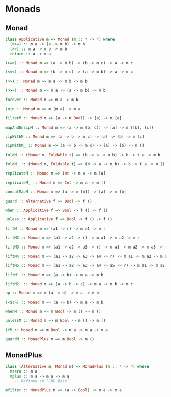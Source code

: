 Monads
======

Monad
-----

```haskell
class Applicative m => Monad (m :: * -> *) where
  (>>=) :: m a -> (a -> m b) -> m b
  (>>) :: m a -> m b -> m b
  return :: a -> m a
```

```haskell
(>=>) :: Monad m => (a -> m b) -> (b -> m c) -> a -> m c
```

```haskell
(<=<) :: Monad m => (b -> m c) -> (a -> m b) -> a -> m c
```

```haskell
(>>) :: Monad m => m a -> m b -> m b
```

```haskell
(>>=) :: Monad m => m a -> (a -> m b) -> m b
```

```haskell
forever :: Monad m => m a -> m b
```

```haskell
join :: Monad m => m (m a) -> m a
```

```haskell
filterM :: Monad m => (a -> m Bool) -> [a] -> m [a]
```

```haskell
mapAndUnzipM :: Monad m => (a -> m (b, c)) -> [a] -> m ([b], [c])
```

```haskell
zipWithM :: Monad m => (a -> b -> m c) -> [a] -> [b] -> m [c]
```

```haskell
zipWithM_ :: Monad m => (a -> b -> m c) -> [a] -> [b] -> m ()
```

```haskell
foldM :: (Monad m, Foldable t) => (b -> a -> m b) -> b -> t a -> m b
```

```haskell
foldM_ :: (Monad m, Foldable t) => (b -> a -> m b) -> b -> t a -> m ()
```

```haskell
replicateM :: Monad m => Int -> m a -> m [a]
```

```haskell
replicateM_ :: Monad m => Int -> m a -> m ()
```

```haskell
concatMapM :: Monad m => (a -> m [b]) -> [a] -> m [b]
```

```haskell
guard :: Alternative f => Bool -> f ()
```

```haskell
when :: Applicative f => Bool -> f () -> f ()
```

```haskell
unless :: Applicative f => Bool -> f () -> f ()
```

```haskell
liftM :: Monad m => (a1 -> r) -> m a1 -> m r
```

```haskell
liftM2 :: Monad m => (a1 -> a2 -> r) -> m a1 -> m a2 -> m r
```

```haskell
liftM3 :: Monad m => (a1 -> a2 -> a3 -> r) -> m a1 -> m a2 -> m a3 -> m r
```

```haskell
liftM4 :: Monad m => (a1 -> a2 -> a3 -> a4 -> r) -> m a1 -> m a2 -> m a3 -> m a4 -> m r
```

```haskell
liftM5 :: Monad m => (a1 -> a2 -> a3 -> a4 -> a5 -> r) -> m a1 -> m a2 -> m a3 -> m a4 -> m a5 -> m r
```

```haskell
liftM' :: Monad m => (a -> b) -> m a -> m b
```

```haskell
liftM2' :: Monad m => (a -> b -> c) -> m a -> m b -> m c
```

```haskell
ap :: Monad m => m (a -> b) -> m a -> m b
```

```haskell
(<$!>) :: Monad m => (a -> b) -> m a -> m b
```

```haskell
whenM :: Monad m => m Bool -> m () -> m ()
```

```haskell
unlessM :: Monad m => m Bool -> m () -> m ()
```

```haskell
ifM :: Monad m => m Bool -> m a -> m a -> m a
```

```haskell
guardM :: MonadPlus m => m Bool -> m ()
```

MonadPlus
-----

```haskell
class (Alternative m, Monad m) => MonadPlus (m :: * -> *) where
  mzero :: m a
  mplus :: m a -> m a -> m a
  	-- Defined in ‘GHC.Base’
```

```haskell
mfilter :: MonadPlus m => (a -> Bool) -> m a -> m a
```
